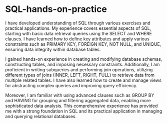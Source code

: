 # SQL-hands-on-practice

I have developed understanding of SQL through various exercises and practical applications. My experience covers essential aspects of SQL, starting with basic data retrieval queries using the SELECT and WHERE clauses. I have learned how to define key attributes and apply various constraints such as PRIMARY KEY, FOREIGN KEY, NOT NULL, and UNIQUE, ensuring data integrity within database tables.

I gained hands-on experience in creating and modifying database schemas, constructing tables, and imposing necessary constraints. Additionally, I am proficient in writing subqueries and performing join operations, utilizing different types of joins (INNER, LEFT, RIGHT, FULL) to retrieve data from multiple related tables. I have also learned how to create and manage views for abstracting complex queries and improving query efficiency.

Moreover, I am familiar with using advanced clauses such as GROUP BY and HAVING for grouping and filtering aggregated data, enabling more sophisticated data analysis. This comprehensive experience has provided me with a strong foundation in SQL and its practical application in managing and querying relational databases.
